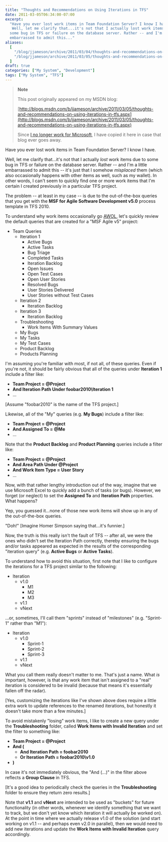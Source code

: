 ```yaml
---
title: "Thoughts and Recommendations on Using Iterations in TFS"
date: 2011-03-05T06:34:00-07:00
excerpt:
  "Have you ever lost work items in Team Foundation Server? I know I have. 
   Well, let me clarify that...it's not that I actually lost work items due to
  some bug in TFS or failure on the database server. Rather -- and I'm a little
  embarrassed to admit this..."
aliases:
  [
    "/blog/jjameson/archive/2011/03/04/thoughts-and-recommendations-on-using-iterations-in-tfs.aspx",
    "/blog/jjameson/archive/2011/03/05/thoughts-and-recommendations-on-using-iterations-in-tfs.aspx",
  ]
draft: true
categories: ["My System", "Development"]
tags: ["My System", "TFS"]
---
```


> **Note**
>
> This post originally appeared on my MSDN blog:
>
> [http://blogs.msdn.com/b/jjameson/archive/2011/03/05/thoughts-and-recommendations-on-using-iterations-in-tfs.aspx](http://blogs.msdn.com/b/jjameson/archive/2011/03/05/thoughts-and-recommendations-on-using-iterations-in-tfs.aspx)
>
> Since
> [I no longer work for Microsoft](/blog/jjameson/2011/09/02/last-day-with-microsoft),
> I have copied it here in case that blog ever goes away.

Have you ever lost work items in Team Foundation Server? I know I have.

Well, let me clarify that...it's not that I actually *lost* work items due to
some bug in TFS or failure on the database server. Rather -- and I'm a little
embarrassed to admit this -- it's just that I somehow *misplaced* them (which
also occasionally happens with other items as well, such as my wallet). In other
words, I can't seem to quickly find one or more work items that I'm certain I
created previously in a particular TFS project.

The problem -- at least in my case -- is due to the out-of-the-box queries that
you get with the **MSF for Agile Software Development v5.0** process template in
TFS 2010.

To understand why work items occasionally go
[AWOL](http://en.wikipedia.org/wiki/Desertion), let's quickly review the default
queries that are created for a "MSF Agile v5" project:

- Team Queries
  - Iteration 1
    - Active Bugs
    - Active Tasks
    - Bug Triage
    - Completed Tasks
    - Iteration Backlog
    - Open Issues
    - Open Test Cases
    - Open User Stories
    - Resolved Bugs
    - User Stories Delivered
    - User Stories without Test Cases
  - Iteration 2
    - Iteration Backlog
  - Iteration 3
    - Iteration Backlog
  - Troubleshooting
    - Work Items With Summary Values
  - My Bugs
  - My Tasks
  - My Test Cases
  - Product Backlog
  - Products Planning

I'm assuming you're familiar with most, if not all, of these queries. Even if
you're not, it should be fairly obvious that all of the queries under
**Iteration 1** include a filter like:

- **Team Project = @Project**
- **And Iteration Path Under foobar2010\Iteration 1**
- ...

[Assume "foobar2010" is the name of the TFS project.]

Likewise, all of the "My" queries (e.g. **My Bugs**) include a filter like:

- **Team Project = @Project**
- **And Assigned To = @Me**
- ...

Note that the **Product Backlog** and **Product Planning** queries include a
filter like:

- **Team Project = @Project**
- **And Area Path Under @Project**
- **And Work Item Type = User Story**
- ...

Now, with that rather lengthy introduction out of the way, imagine that we use
Microsoft Excel to quickly add a bunch of tasks (or bugs). However, we forget
(or neglect) to set the **Assigned To** and **Iteration Path** properties. What
happens?

Yep, you guessed it...none of those new work items will show up in any of the
out-of-the-box queries.

"Doh!" [Imagine Homer Simpson saying that...it's funnier.]

Now, the truth is this really isn't the fault of TFS -- after all, we were the
ones who didn't set the Iteration Path correctly, thereby ensuring the bugs
and/or tasks appeared as expected in the results of the corresponding "iteration
query" (e.g. **Active Bugs** or **Active Tasks**).

To understand how to avoid this situation, first note that I like to configure
the iterations for a TFS project similar to the following:

- Iteration
  - v1.0
    - M1
    - M2
    - M3
  - v1.1
  - vNext

...or, sometimes, I'll call them "sprints" instead of "milestones" (e.g.
"Sprint-1" rather than "M1"):

- Iteration
  - v1.0
    - Sprint-1
    - Sprint-2
    - Sprint-3
  - v1.1
  - vNext

What you call them really doesn't matter to me. That's just a name. What *is*
important, however, is that any work item that isn't assigned to a "real"
iteration is considered to be invalid (because that means it's essentially
fallen off the radar).

[Yes, customizing the iterations like I've shown above does require a little
extra work to update references to the renamed iterations, but honestly it
doesn't take more than a few minutes.]

To avoid mistakenly "losing" work items, I like to create a new query under the
**Troubleshooting** folder, called **Work Items with Invalid Iteration** and set
the filter to something like:

- **Team Project = @Project**
- **And (**
  - **And Iteration Path = foobar2010**
  - **Or Iteration Path = foobar2010\v1.0**
- **)**

In case it's not immediately obvious, the "And (...)" in the filter above
reflects a **Group Clause** in TFS.

[It's a good idea to periodically check the queries in the **Troubleshooting**
folder to ensure they return zero results.]

Note that **v1.1** and **vNext** are intended to be used as "buckets" for future
functionality (in other words, whenever we identify something that we want to
track, but we don't yet know which iteration it will actually be worked on). At
the point in time where we actually release v1.0 of the solution (and start
working on v1.1 -- and perhaps even v2.0 in parallel), then we would need to add
new iterations and update the **Work Items with Invalid Iteration** query
accordingly.
